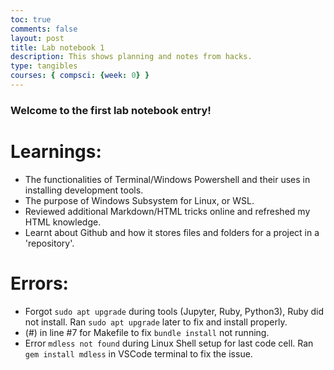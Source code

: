 ```yaml
---
toc: true
comments: false
layout: post
title: Lab notebook 1
description: This shows planning and notes from hacks.
type: tangibles
courses: { compsci: {week: 0} }
---
```


### Welcome to the first lab notebook entry!
# Learnings:
- The functionalities of Terminal/Windows Powershell and their uses in installing development tools.
- The purpose of Windows Subsystem for Linux, or WSL.
- Reviewed additional Markdown/HTML tricks online and refreshed my HTML knowledge.
- Learnt about Github and how it stores files and folders for a project in a 'repository'.

# Errors:
- Forgot `sudo apt upgrade` during tools (Jupyter, Ruby, Python3), Ruby did not install. Ran `sudo apt upgrade` later to fix and install properly.
- (#) in line #7 for Makefile to fix `bundle install` not running.
- Error `mdless not found` during Linux Shell setup for last code cell. Ran `gem install mdless` in VSCode terminal to fix the issue.